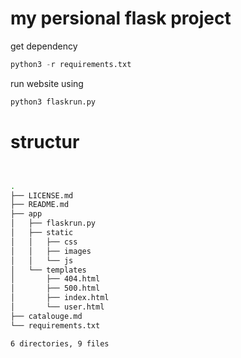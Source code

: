 # my persional flask project



get dependency
```python
python3 -r requirements.txt
```

run website using 
```python
python3 flaskrun.py
```

# structur

```sh


.
├── LICENSE.md
├── README.md
├── app
│   ├── flaskrun.py
│   ├── static
│   │   ├── css
│   │   ├── images
│   │   └── js
│   └── templates
│       ├── 404.html
│       ├── 500.html
│       ├── index.html
│       └── user.html
├── catalouge.md
└── requirements.txt

6 directories, 9 files

```

